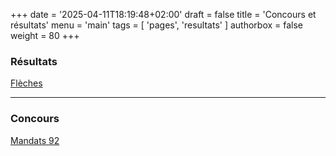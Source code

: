 +++
date = '2025-04-11T18:19:48+02:00'
draft = false
title = 'Concours et résultats'
menu = 'main'
tags = [ 'pages', 'resultats' ]
authorbox = false
weight = 80
+++

### Résultats
[Flèches](fleches)

---

### Concours
[Mandats 92](https://www.tiralarc92.com/en-savoir-plus/mandats-78700)
